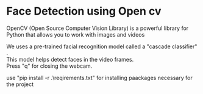 <h1>Face Detection using Open cv</h1>

OpenCV (Open Source Computer Vision Library) is a powerful library for Python that allows you to work with images and videos<br>


We uses a pre-trained facial recognition model called a "cascade classifier" .<br> This model helps detect faces in the video frames.<br>
Press "q" for closing the webcam.<br>



use  "pip install -r .\reqirements.txt" for installing paackages necessary for the project
